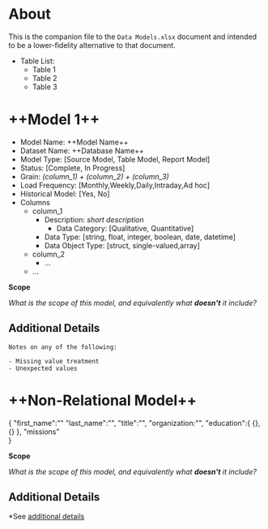 # About

This is the companion file to the `Data Models.xlsx` document and intended to be a lower-fidelity alternative to that document.

- Table List:
   - Table 1
   - Table 2
   - Table 3

# ++Model 1++

- Model Name: ++Model Name++
- Dataset Name: ++Database Name++
- Model Type: [Source Model, Table Model, Report Model]
- Status: [Complete, In Progress]
- Grain: *(column_1) + (column_2) + (column_3)*
- Load Frequency: [Monthly,Weekly,Daily,Intraday,Ad hoc]
- Historical Model: [Yes, No]
- Columns
  - column_1
    - Description: *short description*
		- Data Category: [Qualitative, Quantitative]
    - Data Type: [string, float, integer, boolean, date, datetime]
    - Data Object Type: [struct, single-valued,array]
  - column_2
    - ...
  - ...

__Scope__

*What is the scope of this model, and equivalently what **doesn't** it include?*

## Additional Details

```
Notes on any of the following:

- Missing value treatment
- Unexpected values
```

# ++Non-Relational Model++

{
	"first_name":""
	"last_name":"",
	"title":"",
	"organization:"",
	"education":{
			{},
			{}
		},
	"missions"	
}

__Scope__

*What is the scope of this model, and equivalently what **doesn't** it include?*

## Additional Details

*See [additional details](#additional-details)